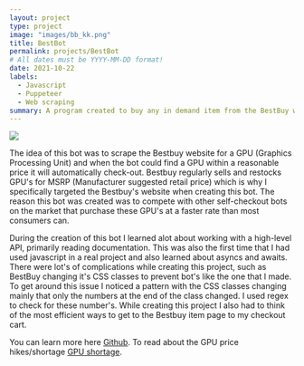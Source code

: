```yaml
---
layout: project
type: project
image: "images/bb_kk.png"
title: BestBot
permalink: projects/BestBot
# All dates must be YYYY-MM-DD format!
date: 2021-10-22
labels:
  - Javascript
  - Puppeteer
  - Web scraping
summary: A program created to buy any in demand item from the BestBuy website.
---
```


<div class="ui small rounded images">
  <img class="ui image" src="https://i.pcmag.com/imagery/articles/06YHBxnn2kbrapAPhI5F2om-6.png">
</div>

The idea of this bot was to scrape the Bestbuy website for a GPU (Graphics Processing Unit) and when the bot could find a GPU within a reasonable price it will automatically check-out. Bestbuy regularly sells and restocks GPU's for MSRP (Manufacturer suggested retail price) which is why I specifically targeted the Bestbuy's website when creating this bot. The reason this bot was created was to compete with other self-checkout bots on the market that purchase these GPU's at a faster rate than most consumers can. 

During the creation of this bot I learned alot about working with a high-level API, primarily reading documentation. This was also the first time that I had used javascript in a real project and also learned about asyncs and awaits. There were lot's of complications while creating this project, such as BestBuy changing it's CSS classes to prevent bot's like the one that I made. To get around this issue I noticed a pattern with the CSS classes changing mainly that only the numbers at the end of the class changed. I used regex to check for these number's. While creating this project I also had to think of the most efficient ways to get to the Bestbuy item page to my checkout cart. 

You can learn more here [Github](https://github.com/devgav/BestBot).
To read about the GPU price hikes/shortage [GPU shortage](https://www.tomshardware.com/news/gpu-pricing-index).



